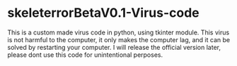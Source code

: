 # skeleterrorBetaV0.1-Virus-code
This is a custom made virus code in python, using tkinter module.
This virus is not harmful to the computer, it only makes the computer lag, and it can be solved by restarting your computer.
I will release the official version later, please dont use this code for unintentional perposes.
